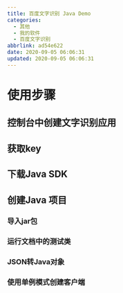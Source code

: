 ```yaml
---
title: 百度文字识别 Java Demo
categories:
  - 其他
  - 我的软件
  - 百度文字识别
abbrlink: ad54e622
date: 2020-09-05 06:06:31
updated: 2020-09-05 06:06:31
---
```

# 使用步骤
## 控制台中创建文字识别应用
## 获取key

## 下载Java SDK
## 创建Java 项目
### 导入jar包
### 运行文档中的测试类
### JSON转Java对象
### 使用单例模式创建客户端